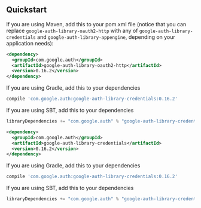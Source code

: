 ## Quickstart

If you are using Maven, add this to your pom.xml file (notice that you can replace
`google-auth-library-oauth2-http` with any of `google-auth-library-credentials` and
`google-auth-library-appengine`, depending on your application needs):

[//]: # ({x-version-update-start:google-auth-library-oauth2-http:released})

```xml
<dependency>
  <groupId>com.google.auth</groupId>
  <artifactId>google-auth-library-oauth2-http</artifactId>
  <version>0.16.2</version>
</dependency>
```
[//]: # ({x-version-update-end})


If you are using Gradle, add this to your dependencies

[//]: # ({x-version-update-start:google-auth-library-credentials:released})
```Groovy
compile 'com.google.auth:google-auth-library-credentials:0.16.2'
```
[//]: # ({x-version-update-end})

If you are using SBT, add this to your dependencies

[//]: # ({x-version-update-start:google-auth-library-credentials:released})
```Scala
libraryDependencies += "com.google.auth" % "google-auth-library-credentials" % "0.16.2"
```
[//]: # ({x-version-update-end})

[//]: # ({x-version-update-start:google-auth-library-credentials:released})

```xml
<dependency>
  <groupId>com.google.auth</groupId>
  <artifactId>google-auth-library-credentials</artifactId>
  <version>0.16.2</version>
</dependency>
```
[//]: # ({x-version-update-end})


If you are using Gradle, add this to your dependencies

[//]: # ({x-version-update-start:google-auth-library-credentials:released})
```Groovy
compile 'com.google.auth:google-auth-library-credentials:0.16.2'
```
[//]: # ({x-version-update-end})

If you are using SBT, add this to your dependencies

[//]: # ({x-version-update-start:google-auth-library-credentials:released})
```Scala
libraryDependencies += "com.google.auth" % "google-auth-library-credentials" % "0.16.2"
```
[//]: # ({x-version-update-end})
